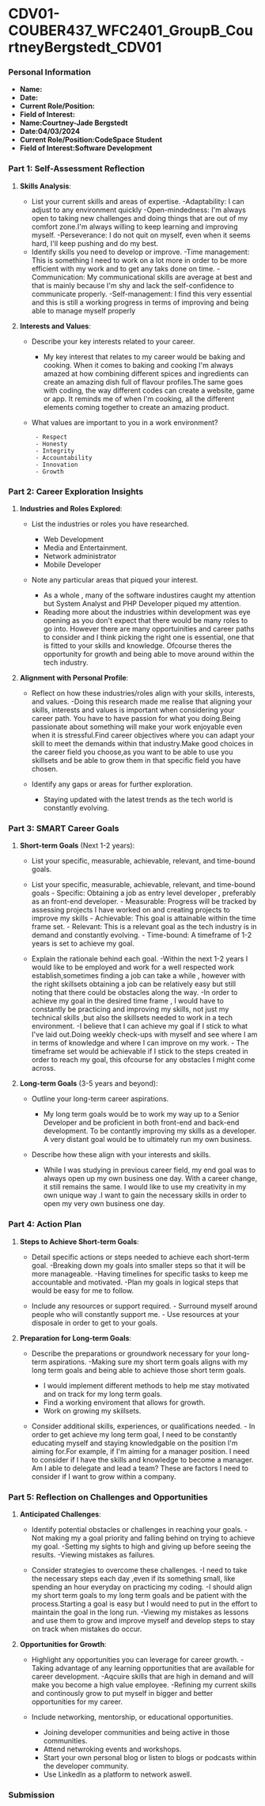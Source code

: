 # CDV01-COUBER437_WFC2401_GroupB_CourtneyBergstedt_CDV01

### Personal Information

- **Name:**
- **Date:**
- **Current Role/Position:**
- **Field of Interest:**
- **Name:Courtney-Jade Bergstedt**
- **Date:04/03/2024**
- **Current Role/Position:CodeSpace Student**
- **Field of Interest:Software Development**

### Part 1: Self-Assessment Reflection

1. **Skills Analysis**:

    - List your current skills and areas of expertise.
           -Adaptability: I can adjust to any environment quickly
           -Open-mindedness: I'm always open to taking new challenges and doing things that are out of my comfort zone.I'm always willing to keep learning and improving myself.
           -Perseverance: I do not quit on myself, even when it seems hard, I'll keep pushing and do my best.
    - Identify skills you need to develop or improve.
          -Time management: This is something I need to work on a lot more in order to be more efficient with my work and to get any taks done on time.
          -Communication: My communicational skills are average at best and that is mainly because I'm shy and lack the self-confidence to communicate properly.
          -Self-management: I find this very essential and this is still a working progress in terms of improving and being able to manage myself properly

2. **Interests and Values**:

    - Describe your key interests related to your career.
       - My key interest that relates to my career would be baking and cooking. When it comes to baking and cooking I'm always amazed at how combining different spices and ingredients 
         can create an amazing dish full of flavour profiles.The same goes with coding, the way different codes can create a website, game or app. It reminds me of when I'm cooking, all 
         the different elements coming together to create an amazing product.

    - What values are important to you in a work environment?

           - Respect
           - Honesty
           - Integrity
           - Accountability
           - Innovation
           - Growth

### Part 2: Career Exploration Insights

1. **Industries and Roles Explored**:

    - List the industries or roles you have researched.
         - Web Development
         - Media and Entertainment.
         - Network administrator
         - Mobile Developer

    - Note any particular areas that piqued your interest.
        - As a whole , many of the software industires caught my attention but System Analyst and PHP Developer piqued my attention.
        - Reading more about the industries within development was eye opening as you don't expect that there would be many roles to go into. However there are many opportuinities and 
         career paths to consider and I think picking the right one is essential, one that is fitted to your skills and knowledge. Ofcourse theres the opportunity for growth and being 
         able to move around within the tech industry.



2. **Alignment with Personal Profile**:

    - Reflect on how these industries/roles align with your skills, interests, and values.
         -Doing this research made me realise that aligning your skills, interests and values is important when considering your career path. You have to have passion for what you 
       doing.Being passionate about something will make your work enjoyable even when it is stressful.Find career objectives where you can adapt your skill to meet the demands within 
        that industry.Make good choices in the career field you choose,as you want to be able to use you skillsets and be able to grow them in that specific field you have chosen.

    - Identify any gaps or areas for further exploration.
        - Staying updated with the latest trends as the tech world is constantly evolving.

### Part 3: SMART Career Goals

1. **Short-term Goals** (Next 1-2 years):

    - List your specific, measurable, achievable, relevant, and time-bound goals.
    - List your specific, measurable, achievable, relevant, and time-bound goals
          - Specific: Obtaining a job as entry level developer , preferably as an front-end developer.
          - Measurable: Progress will be tracked by assessing projects I have worked on and creating projects to improve my skills
          - Achievable: This goal is attainable within the time frame set.
          - Relevant: This is a relevant goal as the tech industry is in demand and constantly evolving.
          - Time-bound: A timeframe of 1-2 years is set to achieve my goal.

    - Explain the rationale behind each goal.
          -Within the next 1-2 years I would like to be employed and work for a well respected work establish,sometimes finding a job can take a while , however with the right skillsets 
            obtaining a job can be relatively easy but still noting that there could be obstacles along the way.
          -In order to achieve my goal in the desired time frame , I would have to constantly be practicing and improving my skills, not just my technical skills ,but also the skillsets 
            needed to work in a tech environment.
          -I believe that I can achieve my goal if I stick to what I've laid out.Doing weekly check-ups with myself and see where I am in terms of knowledge and where I can improve on 
            my work.
          - The timeframe set would be achievable if I stick to the steps created in order to reach my goal, this ofcourse for any obstacles I might come across.

2. **Long-term Goals** (3-5 years and beyond):

    - Outline your long-term career aspirations.
         - My long term goals would be to work my way up to a Senior Developer and be proficient in both front-end and back-end development. To be contantly improving my skills as a 
            developer. A very distant goal would be to ultimately run my own business.

    - Describe how these align with your interests and skills.
         - While I was studying in previous career field, my end goal was to always open up my own business one day. With a career change, it still remains the same. I would like to use 
            my creativity in my own unique way .I want to gain the necessary skills in order to open my very own business one day.

### Part 4: Action Plan

1. **Steps to Achieve Short-term Goals**:

    - Detail specific actions or steps needed to achieve each short-term goal.
          -Breaking down my goals into smaller steps so that it will be more manageable.
          -Having timelines for specific tasks to keep me accountable and motivated.
          -Plan my goals in logical steps that would be easy for me to follow.

    - Include any resources or support required.
          - Surround myself around people who will constantly support me.
          - Use resources at your disposale in order to get to your goals.
2. **Preparation for Long-term Goals**:

    - Describe the preparations or groundwork necessary for your long-term aspirations.
        -Making sure my short term goals aligns with my long term goals and being able to achieve those short term goals.
        - I would implement different methods to help me stay motivated and on track for my long term goals.
        - Find a working enviroment that allows for growth.
        - Work on growing my skillsets.

    - Consider additional skills, experiences, or qualifications needed.
          - In order to get achieve my long term goal, I need to be constantly educating myself and staying knowledgable on the position I'm aiming for.For example, if I'm aiming for a manager position. I need to consider if I have the skills and knowledge to become a manager. Am I able to delegate and lead a team? These are factors I need to consider if I want to grow within a company.

### Part 5: Reflection on Challenges and Opportunities

1. **Anticipated Challenges**:

    - Identify potential obstacles or challenges in reaching your goals.
         -Not making my a goal priority and falling behind on trying to achieve my goal.
         -Setting my sights to high and giving up before seeing the results.
         -Viewing mistakes as failures.

    - Consider strategies to overcome these challenges.
         -I need to take the necessary steps each day ,even if its something small, like spending an hour everyday on practicing my coding.
         -I should align my short term goals to my long term goals and be patient with the process.Starting a goal is easy but I would need to put in the effort to maintain the goal in 
           the long run.
        -Viewing my mistakes as lessons and use them to grow and improve myself and develop steps to stay on track when mistakes do occur.

2. **Opportunities for Growth**:

    - Highlight any opportunities you can leverage for career growth.
         -Taking advantage of any learning opportunities that are available for career development.
         -Aqcuire skills that are high in demand and will make you become a high value employee.
         -Refining my current skills and continously grow to put myself in bigger and better opportunities for my career.

    - Include networking, mentorship, or educational opportunities.
         - Joining developer communities and being active in those communities.
         - Attend netwroking events and workshops.
         - Start your own personal blog or listen to blogs or podcasts within the developer community.
         - Use LinkedIn as a platform to network aswell.

### Submission
